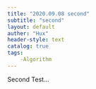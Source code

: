 ```yaml
---
title: "2020.09.08 second"
subtitle: "second"
layout: default
auther: "Hux"
header-style: text
catalog: true
tags:
    -Algorithm
---
```


Second Test...


